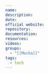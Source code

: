 ```yaml
---
name: 
description: 
date: 
official website: 
repository: 
documentation: 
resources: 
videos: 
groups:
  - "[[Mocha]]"
tags:
  - tech
---
```

